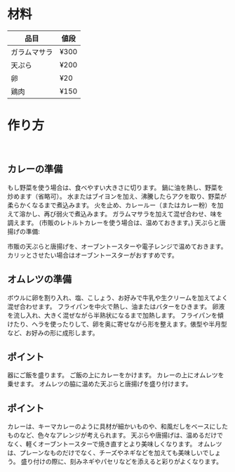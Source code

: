 # 材料
|品目 | 値段 |     
| --- | --- |  
|ガラムマサラ|¥300| 
|天ぷら|¥200| 
|卵|¥20| 
|鶏肉|¥150| 

# 作り方
<br>

## カレーの準備
もし野菜を使う場合は、食べやすい大きさに切ります。
鍋に油を熱し、野菜を炒めます（省略可）。
水またはブイヨンを加え、沸騰したらアクを取り、野菜が柔らかくなるまで煮込みます。
火を止め、カレールー（またはカレー粉）を加えて溶かし、再び弱火で煮込みます。
ガラムマサラを加えて混ぜ合わせ、味を調えます。
(市販のレトルトカレーを使う場合は、温めておきます。)
天ぷらと唐揚げの準備:

市販の天ぷらと唐揚げを、オーブントースターや電子レンジで温めておきます。カリッとさせたい場合はオーブントースターがおすすめです。

## オムレツの準備

ボウルに卵を割り入れ、塩、こしょう、お好みで牛乳や生クリームを加えてよく混ぜ合わせます。
フライパンを中火で熱し、油またはバターをひきます。
卵液を流し入れ、大きく混ぜながら半熟状になるまで加熱します。
フライパンを傾けたり、ヘラを使ったりして、卵を奥に寄せながら形を整えます。俵型や半月型など、お好みの形に成形します。

## ポイント

器にご飯を盛ります。
ご飯の上にカレーをかけます。
カレーの上にオムレツを乗せます。
オムレツの脇に温めた天ぷらと唐揚げを盛り付けます。
## ポイント

カレーは、キーマカレーのように具材が細かいものや、和風だしをベースにしたものなど、色々なアレンジが考えられます。
天ぷらや唐揚げは、温めるだけでなく、軽くオーブントースターで焼き直すとより美味しくなります。
オムレツは、プレーンなものだけでなく、チーズやネギなどを加えても美味しいでしょう。
盛り付けの際に、刻みネギやパセリなどを添えると彩りがよくなります。

